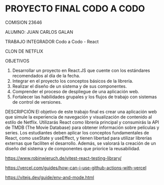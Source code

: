# PROYECTO FINAL CODO A CODO

COMISION 23646

ALUMNO: JUAN CARLOS GALAN

TRABAJO INTEGRADOR
Codo a Codo - React

CLON DE NETFLIX

OBJETIVOS
1. Desarrollar un proyecto en React.JS que cuente con los estándares recomendados al día
de la fecha.
2. Integrar en el proyecto los conceptos básicos de la librería.
3. Realizar el diseño de un sistema y de sus componentes.
4. Comprender el proceso de despliegue de una aplicación web.
5. Fortalecer las habilidades grupales y los flujos de trabajo con sistemas de control de
versiones.

DESCRIPCIÓN
El objetivo de este trabajo final es crear una aplicación web que simule la experiencia de
navegación y visualización de contenido al estilo de Netflix. Utilizarás React como librería
principal y consumirás la API de TMDB (The Movie Database) para obtener información sobre
películas y series. Los estudiantes deben aplicar los conceptos fundamentales de React, como
useState y useEffect, y tienen libertad para utilizar librerías externas que faciliten el desarrollo.
Además, se valorará la creación de un diseño del sistema y de componentes que priorice la
reusabilidad.

https://www.robinwieruch.de/vitest-react-testing-library/

https://vercel.com/guides/how-can-i-use-github-actions-with-vercel

https://vitejs.dev/guide/env-and-mode.html

